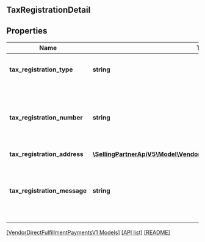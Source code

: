 ## TaxRegistrationDetail

## Properties

Name | Type | Description | Notes
------------ | ------------- | ------------- | -------------
**tax_registration_type** | **string** | Tax registration type for the entity. | [optional]
**tax_registration_number** | **string** | Tax registration number for the entity. For example, VAT ID, Consumption Tax ID. |
**tax_registration_address** | [**\SellingPartnerApiV5\Model\VendorDirectFulfillmentPaymentsV1\Address**](Address.md) |  | [optional]
**tax_registration_message** | **string** | Tax registration message that can be used for additional tax related details. | [optional]

[[VendorDirectFulfillmentPaymentsV1 Models]](../) [[API list]](../../Api) [[README]](../../../README.md)
